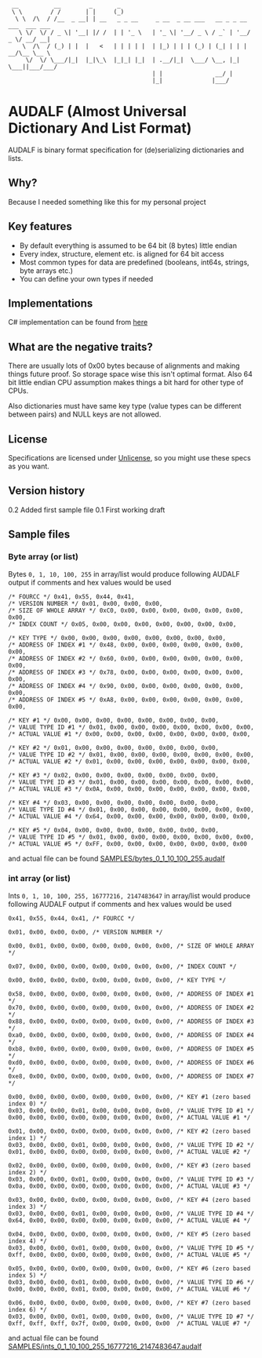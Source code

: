 ```
 __          __        _       _                                                  
 \ \        / /       | |     (_)                                                 
  \ \  /\  / /__  _ __| | __   _ _ __     _ __  _ __ ___   __ _ _ __ ___  ___ ___ 
   \ \/  \/ / _ \| '__| |/ /  | | '_ \   | '_ \| '__/ _ \ / _` | '__/ _ \/ __/ __|
    \  /\  / (_) | |  |   <   | | | | |  | |_) | | | (_) | (_| | | |  __/\__ \__ \
     \/  \/ \___/|_|  |_|\_\  |_|_| |_|  | .__/|_|  \___/ \__, |_|  \___||___/___/
                                         | |               __/ |                  
                                         |_|              |___/                   
```

# AUDALF (Almost Universal Dictionary And List Format)

AUDALF is binary format specification for (de)serializing dictionaries and lists.

## Why?

Because I needed something like this for my personal project

## Key features

* By default everything is assumed to be 64 bit (8 bytes) little endian
* Every index, structure, element etc. is aligned for 64 bit access
* Most common types for data are predefined (booleans, int64s, strings, byte arrays etc.)
* You can define your own types if needed 

## Implementations 

C# implementation can be found from [here](https://github.com/mcraiha/CSharp-AUDALF)

## What are the negative traits?

There are usually lots of 0x00 bytes because of alignments and making things future proof. So storage space wise this isn't optimal format. Also 64 bit little endian CPU assumption makes things a bit hard for other type of CPUs.

Also dictionaries must have same key type (value types can be different between pairs) and NULL keys are not allowed.

## License

Specifications are licensed under [Unlicense](LICENSE), so you might use these specs as you want.

## Version history

0.2 Added first sample file
0.1 First working draft

## Sample files

### Byte array (or list)

Bytes `0, 1, 10, 100, 255` in array/list would produce following AUDALF output if comments and hex values would be used

```
/* FOURCC */ 0x41, 0x55, 0x44, 0x41, 
/* VERSION NUMBER */ 0x01, 0x00, 0x00, 0x00, 
/* SIZE OF WHOLE ARRAY */ 0xC0, 0x00, 0x00, 0x00, 0x00, 0x00, 0x00, 0x00, 
/* INDEX COUNT */ 0x05, 0x00, 0x00, 0x00, 0x00, 0x00, 0x00, 0x00, 

/* KEY TYPE */ 0x00, 0x00, 0x00, 0x00, 0x00, 0x00, 0x00, 0x00, 
/* ADDRESS OF INDEX #1 */ 0x48, 0x00, 0x00, 0x00, 0x00, 0x00, 0x00, 0x00, 
/* ADDRESS OF INDEX #2 */ 0x60, 0x00, 0x00, 0x00, 0x00, 0x00, 0x00, 0x00, 
/* ADDRESS OF INDEX #3 */ 0x78, 0x00, 0x00, 0x00, 0x00, 0x00, 0x00, 0x00, 
/* ADDRESS OF INDEX #4 */ 0x90, 0x00, 0x00, 0x00, 0x00, 0x00, 0x00, 0x00, 
/* ADDRESS OF INDEX #5 */ 0xA8, 0x00, 0x00, 0x00, 0x00, 0x00, 0x00, 0x00, 

/* KEY #1 */ 0x00, 0x00, 0x00, 0x00, 0x00, 0x00, 0x00, 0x00, 
/* VALUE TYPE ID #1 */ 0x01, 0x00, 0x00, 0x00, 0x00, 0x00, 0x00, 0x00, 
/* ACTUAL VALUE #1 */ 0x00, 0x00, 0x00, 0x00, 0x00, 0x00, 0x00, 0x00, 

/* KEY #2 */ 0x01, 0x00, 0x00, 0x00, 0x00, 0x00, 0x00, 0x00, 
/* VALUE TYPE ID #2 */ 0x01, 0x00, 0x00, 0x00, 0x00, 0x00, 0x00, 0x00, 
/* ACTUAL VALUE #2 */ 0x01, 0x00, 0x00, 0x00, 0x00, 0x00, 0x00, 0x00, 

/* KEY #3 */ 0x02, 0x00, 0x00, 0x00, 0x00, 0x00, 0x00, 0x00, 
/* VALUE TYPE ID #3 */ 0x01, 0x00, 0x00, 0x00, 0x00, 0x00, 0x00, 0x00, 
/* ACTUAL VALUE #3 */ 0x0A, 0x00, 0x00, 0x00, 0x00, 0x00, 0x00, 0x00, 

/* KEY #4 */ 0x03, 0x00, 0x00, 0x00, 0x00, 0x00, 0x00, 0x00, 
/* VALUE TYPE ID #4 */ 0x01, 0x00, 0x00, 0x00, 0x00, 0x00, 0x00, 0x00, 
/* ACTUAL VALUE #4 */ 0x64, 0x00, 0x00, 0x00, 0x00, 0x00, 0x00, 0x00, 

/* KEY #5 */ 0x04, 0x00, 0x00, 0x00, 0x00, 0x00, 0x00, 0x00, 
/* VALUE TYPE ID #5 */ 0x01, 0x00, 0x00, 0x00, 0x00, 0x00, 0x00, 0x00, 
/* ACTUAL VALUE #5 */ 0xFF, 0x00, 0x00, 0x00, 0x00, 0x00, 0x00, 0x00 
```
and actual file can be found [SAMPLES/bytes_0_1_10_100_255.audalf](SAMPLES/bytes_0_1_10_100_255.audalf)

### int array (or list)

Ints `0, 1, 10, 100, 255, 16777216, 2147483647` in array/list would produce following AUDALF output if comments and hex values would be used

```
0x41, 0x55, 0x44, 0x41, /* FOURCC */ 
    
0x01, 0x00, 0x00, 0x00, /* VERSION NUMBER */
    
0x00, 0x01, 0x00, 0x00, 0x00, 0x00, 0x00, 0x00, /* SIZE OF WHOLE ARRAY */

0x07, 0x00, 0x00, 0x00, 0x00, 0x00, 0x00, 0x00, /* INDEX COUNT */

0x00, 0x00, 0x00, 0x00, 0x00, 0x00, 0x00, 0x00, /* KEY TYPE */

0x58, 0x00, 0x00, 0x00, 0x00, 0x00, 0x00, 0x00, /* ADDRESS OF INDEX #1 */ 
0x70, 0x00, 0x00, 0x00, 0x00, 0x00, 0x00, 0x00, /* ADDRESS OF INDEX #2 */ 
0x88, 0x00, 0x00, 0x00, 0x00, 0x00, 0x00, 0x00, /* ADDRESS OF INDEX #3 */ 
0xa0, 0x00, 0x00, 0x00, 0x00, 0x00, 0x00, 0x00, /* ADDRESS OF INDEX #4 */ 
0xb8, 0x00, 0x00, 0x00, 0x00, 0x00, 0x00, 0x00, /* ADDRESS OF INDEX #5 */ 
0xd0, 0x00, 0x00, 0x00, 0x00, 0x00, 0x00, 0x00, /* ADDRESS OF INDEX #6 */ 
0xe8, 0x00, 0x00, 0x00, 0x00, 0x00, 0x00, 0x00, /* ADDRESS OF INDEX #7 */ 

0x00, 0x00, 0x00, 0x00, 0x00, 0x00, 0x00, 0x00, /* KEY #1 (zero based index 0) */
0x03, 0x00, 0x00, 0x01, 0x00, 0x00, 0x00, 0x00, /* VALUE TYPE ID #1 */
0x00, 0x00, 0x00, 0x00, 0x00, 0x00, 0x00, 0x00, /* ACTUAL VALUE #1 */

0x01, 0x00, 0x00, 0x00, 0x00, 0x00, 0x00, 0x00, /* KEY #2 (zero based index 1) */
0x03, 0x00, 0x00, 0x01, 0x00, 0x00, 0x00, 0x00, /* VALUE TYPE ID #2 */
0x01, 0x00, 0x00, 0x00, 0x00, 0x00, 0x00, 0x00, /* ACTUAL VALUE #2 */

0x02, 0x00, 0x00, 0x00, 0x00, 0x00, 0x00, 0x00, /* KEY #3 (zero based index 2) */
0x03, 0x00, 0x00, 0x01, 0x00, 0x00, 0x00, 0x00, /* VALUE TYPE ID #3 */
0x0a, 0x00, 0x00, 0x00, 0x00, 0x00, 0x00, 0x00, /* ACTUAL VALUE #3 */

0x03, 0x00, 0x00, 0x00, 0x00, 0x00, 0x00, 0x00, /* KEY #4 (zero based index 3) */
0x03, 0x00, 0x00, 0x01, 0x00, 0x00, 0x00, 0x00, /* VALUE TYPE ID #4 */
0x64, 0x00, 0x00, 0x00, 0x00, 0x00, 0x00, 0x00, /* ACTUAL VALUE #4 */

0x04, 0x00, 0x00, 0x00, 0x00, 0x00, 0x00, 0x00, /* KEY #5 (zero based index 4) */
0x03, 0x00, 0x00, 0x01, 0x00, 0x00, 0x00, 0x00, /* VALUE TYPE ID #5 */
0xff, 0x00, 0x00, 0x00, 0x00, 0x00, 0x00, 0x00, /* ACTUAL VALUE #5 */

0x05, 0x00, 0x00, 0x00, 0x00, 0x00, 0x00, 0x00, /* KEY #6 (zero based index 5) */
0x03, 0x00, 0x00, 0x01, 0x00, 0x00, 0x00, 0x00, /* VALUE TYPE ID #6 */
0x00, 0x00, 0x00, 0x01, 0x00, 0x00, 0x00, 0x00, /* ACTUAL VALUE #6 */

0x06, 0x00, 0x00, 0x00, 0x00, 0x00, 0x00, 0x00, /* KEY #7 (zero based index 6) */
0x03, 0x00, 0x00, 0x01, 0x00, 0x00, 0x00, 0x00, /* VALUE TYPE ID #7 */
0xff, 0xff, 0xff, 0x7f, 0x00, 0x00, 0x00, 0x00  /* ACTUAL VALUE #7 */
```
and actual file can be found [SAMPLES/ints_0_1_10_100_255_16777216_2147483647.audalf](SAMPLES/ints_0_1_10_100_255_16777216_2147483647.audalf)